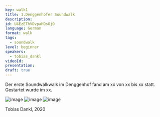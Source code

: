 ```yaml
---
key: walk1
title: 1.Denggenhofer Soundwalk
description:
id: U4EzEThVDvpaHDsGjO
language: German
format: walk
tags:
  - soundwalk
level: beginner
speakers:
  - tobias_dankl
videoId: 
presentation: 
draft: true
---
```


Der erste Soundwalkwalk im Denggenhof fand am xx von xx bis xx statt. Gestartet wurde im xx.

![image](/images/sessions/tobias-dankl-1.jpg)
![image](/images/sessions/tobias-dankl-2.jpg)
![image](/images/sessions/tobias-dankl-3.jpg)

Tobias Dankl, 2020
